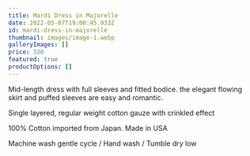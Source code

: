 ```yaml
---
title: Mardi Dress in Majorelle
date: 2022-05-07T19:00:45.933Z
id: mardi-dress-in-majorelle
thumbnail: images/image-1.webp
galleryImages: []
price: 330
featured: true
productOptions: []
---
```

Mid-length dress with full sleeves and fitted bodice.  the elegant flowing skirt and puffed sleeves are easy and romantic.

Single layered, regular weight cotton gauze with crinkled effect

100% Cotton imported from Japan.  Made in USA

Machine wash gentle cycle / Hand wash / Tumble dry low